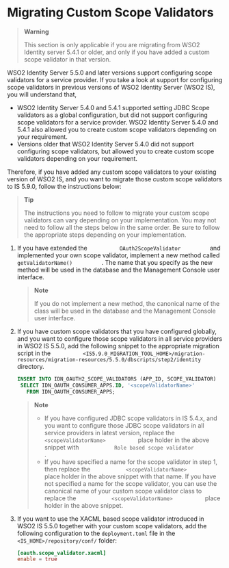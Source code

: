 # Migrating Custom Scope Validators

>   **Warning**
> 
>   This section is only applicable if you are migrating from WSO2 Identity server 5.4.1 or older, and only if you have added a custom scope validator in that version.
    

WSO2 Identity Server 5.5.0 and later versions support configuring scope
validators for a service provider. If you take a look at support for
configuring scope validators in previous versions of WSO2 Identity
Server (WSO2 IS), you will understand that,

-   WSO2 Identity Server 5.4.0 and 5.4.1 supported setting JDBC Scope
    validators as a global configuration, but did not support
    configuring scope validators for a service provider. WSO2 Identity
    Server 5.4.0 and 5.4.1 also allowed you to create custom scope
    validators depending on your requirement.
-   Versions older that WSO2 Identity Server 5.4.0 did not support
    configuring scope validators, but allowed you to create custom scope
    validators depending on your requirement.

Therefore, if you have added any custom scope validators to your
existing version of WSO2 IS, and you want to migrate those custom scope
validators to IS 5.9.0, follow the instructions below:

>   **Tip**
>
>   The instructions you need to follow to migrate your custom scope
    validators can vary depending on your implementation. You may not need to follow all the steps below in the same order. Be sure to follow the appropriate steps depending on your implementation.
    

1.  If you have extended the `           OAuth2ScopeValidator          `
    and implemented your own scope validator, implement a new method
    called `           getValidatorName()          ` . The name that you
    specify as the new method will be used in the database and the
    Management Console user interface.

    >   **Note**
    >
    >   If you do not implement a new method, the canonical name of the
        class will be used in the database and the Management Console user interface.
    
2.  If you have custom scope validators that you have configured
    globally, and you want to configure those scope validators in all
    service providers in WSO2 IS 5.5.0, add the following snippet to the
    appropriate migration script in the
    `           <IS5.9.0_MIGRATION_TOOL_HOME>/migration-resources/migration-resources/5.5.0/dbscripts/step2/identity          `
    directory.

    ``` sql
    INSERT INTO IDN_OAUTH2_SCOPE_VALIDATORS (APP_ID, SCOPE_VALIDATOR)
     SELECT IDN_OAUTH_CONSUMER_APPS.ID, '<scopeValidatorName>'
       FROM IDN_OAUTH_CONSUMER_APPS;
    ```

      
    >   **Note**
    >
    >   -   If you have configured JDBC scope validators in IS 5.4.x, and you want to configure those JDBC scope validators in all service providers in latest version, replace the
            `            <scopeValidatorName>           ` place holder in
            the above snippet with
            `            Role based scope validator           ` .
    >   -   If you have specified a name for the scope validator in step 1,
            then replace the `            <scopeValidatorName>           `
            place holder in the above snippet with that name. If you have
            not specified a name for the scope validator, you can use the
            canonical name of your custom scope validator class to replace
            the `            <scopeValidatorName>           ` place holder
            in the above snippet.
    

3.  If you want to use the XACML based scope validator introduced in
    WSO2 IS 5.5.0 together with your custom scope validators, add the
    following configuration to the ` deployment.toml ` file in the `
    <IS_HOME>/repository/conf/ ` folder:

    ``` toml
    [oauth.scope_validator.xacml]
    enable = true
    ```
